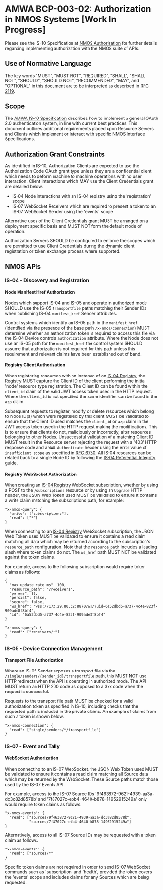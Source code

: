 # AMWA BCP-003-02: Authorization in NMOS Systems \[Work In Progress\]

Please see the IS-10 Specification at [NMOS Authorization][IS-10] for further details regarding implementing
authorization with the NMOS suite of APIs.

## Use of Normative Language

The key words "MUST", "MUST NOT", "REQUIRED", "SHALL", "SHALL NOT", "SHOULD", "SHOULD NOT", "RECOMMENDED", "MAY", and
"OPTIONAL" in this document are to be interpreted as described in [RFC 2119][RFC-2119].

## Scope

The [AMWA IS-10 Specification](https://amwa-tv.github.io/nmos-authorization) describes how to implement a general OAuth
2.0 authentication system, in line with current best practices. This document outlines additional requirements placed
upon Resource Servers and Clients which implement or interact with specific NMOS Interface Specifications.

## Authorization Grant Constraints

As identified in IS-10, Authorization Clients are expected to use the Authorization Code OAuth grant type unless they
are a confidential client which needs to peform machine to machine operations with no user interaction. Client
interactions which MAY use the Client Credentials grant are detailed below.

* IS-04 Node interactions with an IS-04 registry using the 'registration' scope
* IS-07 WebSocket Receivers which are required to present a token to an IS-07 WebSocket Sender using the 'events' scope

Alternative uses of the Client Credentials grant MUST be arranged on a deployment specific basis and MUST NOT form the
default mode of operation.

Authorization Servers SHOULD be configured to enforce the scopes which are permitted to use Client Credentials during
the dynamic client registration or token exchange process where supported.

## NMOS APIs

### IS-04 - Discovery and Registration

#### Node Manifest Href Authorization

Nodes which support IS-04 and IS-05 and operate in authorized mode SHOULD use the IS-05 `transportfile` paths matching
their Sender IDs when publishing IS-04 `manifest_href` Sender attributes.

Control systems which identify an IS-05 path in the `manifest_href` (identified via the presence of the base path
`/x-nmos/connection`) MUST determine whether an authorization token is required to access this file via the IS-04 Device
controls `authorization` attribute. Where the Node does not use an IS-05 path for the `manifest_href` the control system
SHOULD assume that authorization is not required for this path unless this requirement and relevant claims have been
established out of band.

#### Registry Client Authorization

When registering resources with an instance of an [IS-04 Registry][], the Registry MUST capture the Client ID of the
client performing the initial 'node' resource type registration. The Client ID can be found within the `client_id` claim
of the valid JWT access token used in the HTTP request. Where the `client_id` is not specified the same identifier can
be found in the `azp` claim.

Subsequent requests to register, modify or delete resources which belong to Node ID(s) which were registered by this
client MUST be validated to ensure that the Client ID used matches the `client_id` or `azp` claim in the JWT access
token used in the HTTP request making the modifications. This is to ensure that clients do not, maliciously or
incorrectly, alter resources belonging to other Nodes. Unsuccessful validation of a matching Client ID MUST result in
the Resource server rejecting the request with a '403' HTTP response code and a `WWW-Authenticate` header using the
error value of `insufficient_scope` as specified in [RFC 6750][RFC-6750]. All IS-04 resources can be related back to a
single Node ID by following the [IS-04 Referential Integrity][] guide.

#### Registry WebSocket Authorization

When creating an [IS-04 Registry][] WebSocket subscription, whether by using a POST to the `/subscriptions` resource
or by using an `Upgrade` HTTP header, the JSON Web Token used MUST be validated to ensure it contains a write claim
matching the subscriptions path, for example:

```
"x-nmos-query": {
  "write": ["subscriptions"],
  "read": ["*"]
}
```

When connecting to an [IS-04 Registry][] WebSocket subscription, the JSON Web Token used MUST be validated to ensure it
contains a read claim matching all data which may be returned according to the subscription's `resource_path`
configuration. Note that the `resource_path` includes a leading slash where token claims do not. The `ws_href` path
MUST NOT be validated against the token claims.

For example, access to the following subscription would require token claims as follows:

```
{
  "max_update_rate_ms": 100,
  "resource_path": "/receivers",
  "params": {},
  "persist": false,
  "secure": false,
  "ws_href": "wss://172.29.80.52:8870/ws/?uid=6a52dbd5-a737-4c4e-823f-909ade8f8bf4",
  "id": "6a52dbd5-a737-4c4e-823f-909ade8f8bf4"
}
```

```
"x-nmos-query": {
  "read": ["receivers/*"]
}
```

### IS-05 - Device Connection Management

#### Transport File Authorization

Where an IS-05 Sender exposes a transport file via the `/single/senders/{sender_id}/transportfile` path, this MUST NOT
use HTTP redirects when the API is operating in authorized mode. The API MUST return an HTTP 200 code as opposed to a
3xx code when the request is successful.

Requests to the transport file path MUST be checked for a valid authorization token as specified in IS-10, including
checks that the requested path is included in the private claims. An example of claims from such a token is shown below.

```
"x-nmos-connection": {
  "read": ["single/senders/*/transportfile"]
}
```

### IS-07 - Event and Tally

#### WebSocket Authorization

When connecting to an [IS-07][] WebSocket, the JSON Web Token used MUST be validated to ensure it contains a read claim
matching all Source data which may be returned by the WebSocket. These Source paths match those used by the IS-07 Events API.

For example, access to the IS-07 Source IDs '9f463872-9621-4939-aa3a-dc3c82d8578b' and
'7f87027c-ebb4-4640-b878-14952915249a' only would require token claims as follows.

```
"x-nmos-events": {
  "read": ["sources/9f463872-9621-4939-aa3a-dc3c82d8578b",
           "sources/7f87027c-ebb4-4640-b878-14952915249a"]
}
```

Alternatively, access to all IS-07 Source IDs may be requested with a token claim as follows.

```
"x-nmos-events": {
  "read": ["sources/*"]
}
```

Specific token claims are not required in order to send IS-07 WebSocket commands such as 'subscription' and 'health',
provided the token covers the 'events' scope and includes claims for any Sources which are being requested.


[IS-10]: https://amwa-tv.github.io/nmos-authorization/branches/v1.0-dev/ "AMWA IS-10 NMOS Authorization API"
[RFC-2119]: https://tools.ietf.org/html/rfc2119 "Key words for use in RFCs to Indicate Requirement Levels"
[RFC-6750]: https://tools.ietf.org/html/rfc6750 "The OAuth 2.0 Authorization Framework: Bearer Token Usage"
[IS-04 Registry]: http://amwa-tv.github.io/nmos-discovery-registration/ "AMWA IS-04 NMOS Discovery and Registration Specification"
[IS-04 Referential Integrity]: https://amwa-tv.github.io/nmos-discovery-registration/tags/v1.3/docs/4.1._Behaviour_-_Registration.html#referential-integrity "AMWA IS-04 Resource Referential Integrity"
[IS-07]: http://amwa-tv.github.io/nmos-event-tally/ "AMWA IS-07 NMOS Event and Tally Specification"
